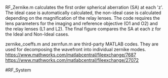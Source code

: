 RF_Zernike.m calculates the first order spherical aberration (SA) at each 'z'.
The ideal case is automatically calculated, the non-ideal case is calculated depending on the magnification of the relay lenses.
The code requires the lens parameters for the imaging and reference objective (O1 and O2) and the relay lenses (L1 and L2).
The final figure compares the SA at each z for the Ideal and Non-Ideal cases.

zernike_coeffs.m and zernfun.m are third-party MATLAB codes.
They are used for decomposing the wavefront into individual zernike modes. 
https://www.mathworks.com/matlabcentral/fileexchange/7687
https://www.mathworks.com/matlabcentral/fileexchange/27072

#RF_System
